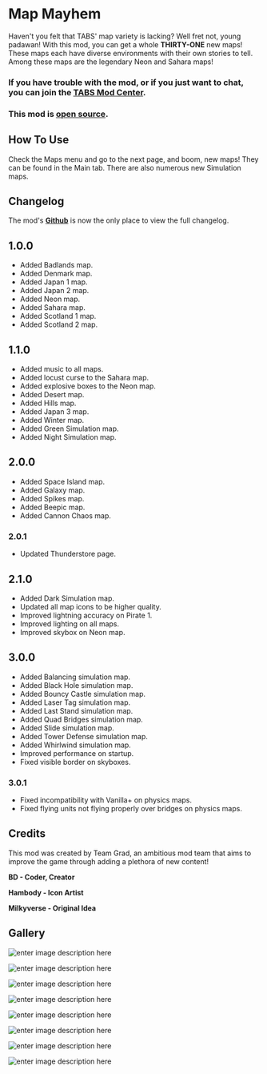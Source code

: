 # Map Mayhem

Haven't you felt that TABS' map variety is lacking? Well fret not, young padawan! With this mod, you can get a whole **THIRTY-ONE** new maps! These maps each have diverse environments with their own stories to tell. Among these maps are the legendary Neon and Sahara maps!

### If you have trouble with the mod, or if you just want to chat, you can join the [TABS Mod Center](https://discord.gg/zrs44qyp7S).

### This mod is [**open source**](https://github.com/donkeyrat/MapMayhem).

## How To Use

Check the Maps menu and go to the next page, and boom, new maps! They can be found in the Main tab. There are also numerous new Simulation maps.

## Changelog

The mod's [**Github**](https://github.com/donkeyrat/MapMayhem) is now the only place to view the full changelog.

## 1.0.0

 - Added Badlands map.
 - Added Denmark map.
 - Added Japan 1 map.
 - Added Japan 2 map.
 - Added Neon map.
 - Added Sahara map.
 - Added Scotland 1 map.
 - Added Scotland 2 map.

## 1.1.0

 - Added music to all maps.
 - Added locust curse to the Sahara map.
 - Added explosive boxes to the Neon map.
 - Added Desert map.
 - Added Hills map.
 - Added Japan 3 map.
 - Added Winter map.
 - Added Green Simulation map.
 - Added Night Simulation map.

## 2.0.0

 - Added Space Island map.
 - Added Galaxy map.
 - Added Spikes map.
 - Added Beepic map.
 - Added Cannon Chaos map.

### 2.0.1

 - Updated Thunderstore page.

## 2.1.0

 - Added Dark Simulation map.
 - Updated all map icons to be higher quality.
 - Improved lightning accuracy on Pirate 1.
 - Improved lighting on all maps.
 - Improved skybox on Neon map.

## 3.0.0

 - Added Balancing simulation map.
 - Added Black Hole simulation map.
 - Added Bouncy Castle simulation map.
 - Added Laser Tag simulation map.
 - Added Last Stand simulation map.
 - Added Quad Bridges simulation map.
 - Added Slide simulation map.
 - Added Tower Defense simulation map.
 - Added Whirlwind simulation map.
 - Improved performance on startup.
 - Fixed visible border on skyboxes.

### 3.0.1

 - Fixed incompatibility with Vanilla+ on physics maps.
 - Fixed flying units not flying properly over bridges on physics maps.

## Credits

This mod was created by Team Grad, an ambitious mod team that aims to improve the game through adding a plethora of new content!

**BD - Coder, Creator**

**Hambody - Icon Artist**

**Milkyverse - Original Idea**

## Gallery

![enter image description here](https://i.gyazo.com/896e4f97d718c73c04b52ac0afb1042b.jpg)

![enter image description here](https://i.gyazo.com/d73307ed4b279cc39034d8b4fd0bdf2e.jpg)

![enter image description here](https://i.gyazo.com/e468b6da62ab8dccd7ec356e8d234466.jpg)

![enter image description here](https://i.gyazo.com/a4f73d89f29e3b4b7482b1e35678cafe.jpg)

![enter image description here](https://i.gyazo.com/6c26e4c8b9d1d02bd3cff3317995c460.jpg)

![enter image description here](https://i.gyazo.com/17081a32923e2305ce0d87667f8308d0.jpg)

![enter image description here](https://i.gyazo.com/ab7e42c9ed76efceff41a75761583aa3.jpg)

![enter image description here](https://i.gyazo.com/aa3cb4739c70fc8922bc75fec7f6eea8.jpg)
